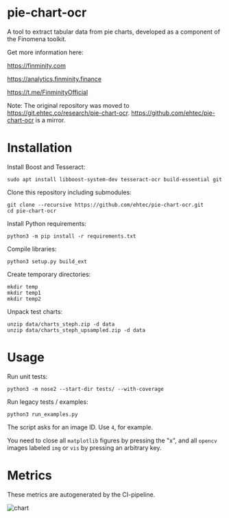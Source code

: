 # pie-chart-ocr
A tool to extract tabular data from pie charts, developed as a component of the Finomena toolkit.

Get more information here:

https://finminity.com

https://analytics.finminity.finance

https://t.me/FinminityOfficial

Note: The original repository was moved to https://git.ehtec.co/research/pie-chart-ocr.
https://github.com/ehtec/pie-chart-ocr is a mirror.

# Installation

Install Boost and Tesseract:

```commandline
sudo apt install libboost-system-dev tesseract-ocr build-essential git
```

Clone this repository including submodules:

```commandline
git clone --recursive https://github.com/ehtec/pie-chart-ocr.git
cd pie-chart-ocr
```

Install Python requirements:

```commandline
python3 -m pip install -r requirements.txt
```

Compile libraries:

```commandline
python3 setup.py build_ext
```

Create temporary directories:
```commandline
mkdir temp
mkdir temp1
mkdir temp2
```

Unpack test charts:

```commandline
unzip data/charts_steph.zip -d data
unzip data/charts_steph_upsampled.zip -d data
```

# Usage

Run unit tests:

```commandline
python3 -m nose2 --start-dir tests/ --with-coverage
```

Run legacy tests / examples:

```commandline
python3 run_examples.py
```

The script asks for an image ID. Use `4`, for example.

You need to close all `matplotlib` figures by pressing the "x", and all `opencv` images
labeled `img` or `vis` by pressing an arbitrary key.

# Metrics

These metrics are autogenerated by the CI-pipeline.

![chart](https://git.ehtec.co/research/pie-chart-ocr/-/jobs/artifacts/main/raw/artifacts/ocr_test_metrics.png?job=generatemetrics)
